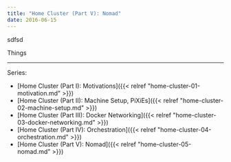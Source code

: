 ```yaml
---
title: "Home Cluster (Part V): Nomad"
date: 2016-06-15
---
```


sdfsd

Things

---

Series:

 * [Home Cluster (Part I): Motivations]({{< relref "home-cluster-01-motivation.md" >}})
 * [Home Cluster (Part II): Machine Setup, PiXiEs]({{< relref "home-cluster-02-machine-setup.md" >}})
 * [Home Cluster (Part III): Docker Networking]({{< relref "home-cluster-03-docker-networking.md" >}})
 * [Home Cluster (Part IV): Orchestration]({{< relref "home-cluster-04-orchestration.md" >}})
 * [Home Cluster (Part V): Nomad]({{< relref "home-cluster-05-nomad.md" >}})